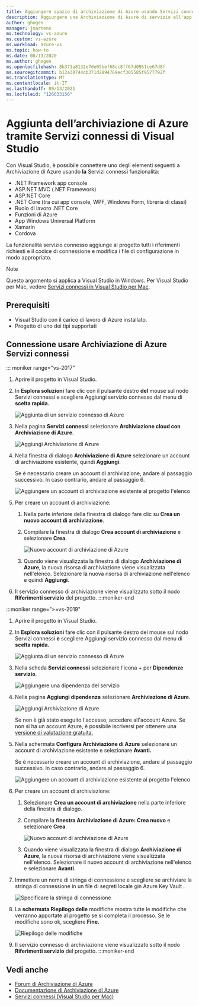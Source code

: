 ```yaml
---
title: Aggiungere spazio di archiviazione di Azure usando Servizi connessi | Microsoft Docs
description: Aggiungere una Archiviazione di Azure di servizio all'app usando il Visual Studio Servizi connessi
author: ghogen
manager: jmartens
ms.technology: vs-azure
ms.custom: vs-azure
ms.workload: azure-vs
ms.topic: how-to
ms.date: 08/13/2020
ms.author: ghogen
ms.openlocfilehash: 8b371a8132e7de05bef68cc8ff67d0951ce67d8f
ms.sourcegitcommit: b12a38744db371d2894769ecf305585f9577792f
ms.translationtype: MT
ms.contentlocale: it-IT
ms.lasthandoff: 09/13/2021
ms.locfileid: "126633156"
---
```

# <a name="adding-azure-storage-by-using-visual-studio-connected-services"></a>Aggiunta dell’archiviazione di Azure tramite Servizi connessi di Visual Studio

Con Visual Studio, è possibile connettere uno degli elementi seguenti a Archiviazione di Azure usando **la** Servizi connessi funzionalità:

- .NET Framework app console
- ASP.NET MVC (.NET Framework)
- ASP.NET Core
- .NET Core (tra cui app console, WPF, Windows Form, libreria di classi)
- Ruolo di lavoro .NET Core
- Funzioni di Azure
- App Windows Universal Platform
- Xamarin
- Cordova

La funzionalità servizio connesso aggiunge al progetto tutti i riferimenti richiesti e il codice di connessione e modifica i file di configurazione in modo appropriato.

> [!NOTE]
> Questo argomento si applica a Visual Studio in Windows. Per Visual Studio per Mac, vedere [Servizi connessi in Visual Studio per Mac](/visualstudio/mac/connected-services).
## <a name="prerequisites"></a>Prerequisiti

- Visual Studio con il carico di lavoro di Azure installato.
- Progetto di uno dei tipi supportati

## <a name="connect-to-azure-storage-using-connected-services"></a>Connessione usare Archiviazione di Azure Servizi connessi

::: moniker range="vs-2017"

1. Aprire il progetto in Visual Studio.

1. In **Esplora soluzioni** fare clic con il pulsante destro **del** mouse sul nodo Servizi connessi e scegliere Aggiungi servizio connesso dal menu di **scelta rapida.**

    ![Aggiunta di un servizio connesso di Azure](./media/vs-azure-tools-connected-services-storage/add-connected-service.png)

1. Nella pagina **Servizi connessi** selezionare **Archiviazione cloud con Archiviazione di Azure**.

    ![Aggiungi Archiviazione di Azure](./media/vs-azure-tools-connected-services-storage/add-azure-storage.png)

1. Nella finestra di dialogo **Archiviazione di Azure** selezionare un account di archiviazione esistente, quindi **Aggiungi**.

    Se è necessario creare un account di archiviazione, andare al passaggio successivo. In caso contrario, andare al passaggio 6.

    ![Aggiungere un account di archiviazione esistente al progetto l'elenco](./media/vs-azure-tools-connected-services-storage/select-azure-storage-account.png)

1. Per creare un account di archiviazione:

   1. Nella parte inferiore della finestra di dialogo fare clic su **Crea un nuovo account di archiviazione**.

   1. Compilare la finestra di dialogo **Crea account di archiviazione** e selezionare **Crea**.

       ![Nuovo account di archiviazione di Azure](./media/vs-azure-tools-connected-services-storage/create-storage-account.png)

   1. Quando viene visualizzata la finestra di dialogo **Archiviazione di Azure**, la nuova risorsa di archiviazione viene visualizzata nell'elenco. Selezionare la nuova risorsa di archiviazione nell'elenco e quindi **Aggiungi**.

1. Il servizio connesso di archiviazione viene visualizzato sotto il nodo **Riferimenti servizio** del progetto.
:::moniker-end

:::moniker range=">=vs-2019"

1. Aprire il progetto in Visual Studio.

1. In **Esplora soluzioni** fare clic con il pulsante destro del mouse sul nodo Servizi connessi **e** scegliere Aggiungi servizio connesso dal menu di **scelta rapida.**

    ![Aggiunta di un servizio connesso di Azure](./media/vs-azure-tools-connected-services-storage/vs-2019/add-connected-service.png)

1. Nella scheda **Servizi connessi** selezionare l'icona + per **Dipendenze servizio**.

    ![Aggiungere una dipendenza del servizio](./media/vs-azure-tools-connected-services-storage/vs-2019/connected-services-tab.png)

1. Nella pagina **Aggiungi dipendenza** selezionare **Archiviazione di Azure**.

    ![Aggiungi Archiviazione di Azure](./media/vs-azure-tools-connected-services-storage/vs-2019/add-azure-storage.png)

    Se non è già stato eseguito l'accesso, accedere all'account Azure. Se non si ha un account Azure, è possibile iscriversi per ottenere una [versione di valutazione gratuita.](https://azure.microsoft.com/account/free)

1. Nella schermata **Configura Archiviazione di Azure** selezionare un account di archiviazione esistente e selezionare **Avanti.**

    Se è necessario creare un account di archiviazione, andare al passaggio successivo. In caso contrario, andare al passaggio 6.

    ![Aggiungere un account di archiviazione esistente al progetto l'elenco](./media/vs-azure-tools-connected-services-storage/vs-2019/select-azure-storage-account.png)

1. Per creare un account di archiviazione:

   1. Selezionare **Crea un account di archiviazione** nella parte inferiore della finestra di dialogo.

   1. Compilare la **finestra Archiviazione di Azure: Crea nuovo** e selezionare **Crea**.

       ![Nuovo account di archiviazione di Azure](./media/vs-azure-tools-connected-services-storage/vs-2019/create-storage-account.png)

   1. Quando viene visualizzata la finestra di dialogo **Archiviazione di Azure**, la nuova risorsa di archiviazione viene visualizzata nell'elenco. Selezionare il nuovo account di archiviazione nell'elenco e selezionare **Avanti.**

1. Immettere un nome di stringa di connessione e scegliere se archiviare la stringa di connessione in un file di segreti locale [o](/azure/key-vault)in Azure Key Vault .

   ![Specificare la stringa di connessione](./media/vs-azure-tools-connected-services-storage/vs-2019/connection-string.png)

1. La **schermata Riepilogo delle** modifiche mostra tutte le modifiche che verranno apportate al progetto se si completa il processo. Se le modifiche sono ok, scegliere **Fine.**

   ![Riepilogo delle modifiche](./media/vs-azure-tools-connected-services-storage/vs-2019/summary-of-changes.png)

1. Il servizio connesso di archiviazione viene visualizzato sotto il nodo **Riferimenti servizio** del progetto.
:::moniker-end

## <a name="see-also"></a>Vedi anche

- [Forum di Archiviazione di Azure](https://social.msdn.microsoft.com/forums/azure/home?forum=windowsazuredata)
- [Documentazione di Archiviazione di Azure](/azure/storage/)
- [Servizi connessi (Visual Studio per Mac)](/visualstudio/mac/connected-services)
